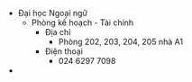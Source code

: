 - Đại học Ngoại ngữ
	- Phòng kế hoạch - Tài chính
		- Địa chỉ
			- Phòng 202, 203, 204, 205 nhà A1
		- Điện thoại
			- 024 6297 7098
-